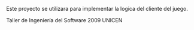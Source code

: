 Este proyecto se utilizara para implementar la logica del cliente del juego.

Taller de Ingeniería del Software 2009 UNICEN
